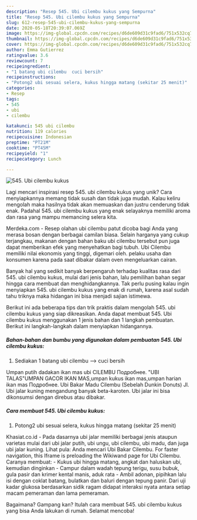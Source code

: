 ```yaml
---
description: "Resep 545. Ubi cilembu kukus yang Sempurna"
title: "Resep 545. Ubi cilembu kukus yang Sempurna"
slug: 612-resep-545-ubi-cilembu-kukus-yang-sempurna
date: 2020-05-18T20:39:07.069Z
image: https://img-global.cpcdn.com/recipes/d6de609d31c9fad6/751x532cq70/545-ubi-cilembu-kukus-foto-resep-utama.jpg
thumbnail: https://img-global.cpcdn.com/recipes/d6de609d31c9fad6/751x532cq70/545-ubi-cilembu-kukus-foto-resep-utama.jpg
cover: https://img-global.cpcdn.com/recipes/d6de609d31c9fad6/751x532cq70/545-ubi-cilembu-kukus-foto-resep-utama.jpg
author: Emma Gutierrez
ratingvalue: 3.6
reviewcount: 7
recipeingredient:
- "1 batang ubi cilembu  cuci bersih"
recipeinstructions:
- "Potong2 ubi sesuai selera, kukus hingga matang (sekitar 25 menit)"
categories:
- Resep
tags:
- 545
- ubi
- cilembu

katakunci: 545 ubi cilembu 
nutrition: 119 calories
recipecuisine: Indonesian
preptime: "PT21M"
cooktime: "PT45M"
recipeyield: "1"
recipecategory: Lunch

---
```



![545. Ubi cilembu kukus](https://img-global.cpcdn.com/recipes/d6de609d31c9fad6/751x532cq70/545-ubi-cilembu-kukus-foto-resep-utama.jpg)

Lagi mencari inspirasi resep 545. ubi cilembu kukus yang unik? Cara menyiapkannya memang tidak susah dan tidak juga mudah. Kalau keliru mengolah maka hasilnya tidak akan memuaskan dan justru cenderung tidak enak. Padahal 545. ubi cilembu kukus yang enak selayaknya memiliki aroma dan rasa yang mampu memancing selera kita.

Merdeka.com - Resep olahan ubi cilembu patut dicoba bagi Anda yang merasa bosan dengan berbagai camilan biasa. Selain harganya yang cukup terjangkau, makanan dengan bahan baku ubi cilembu tersebut pun juga dapat memberikan efek yang menyehatkan bagi tubuh. Ubi Cilembu memiliki nilai ekonomis yang tinggi, digemari oleh. pelaku usaha dan konsumen karena pada saat dibakar dalam oven mengeluarkan cairan.

Banyak hal yang sedikit banyak berpengaruh terhadap kualitas rasa dari 545. ubi cilembu kukus, mulai dari jenis bahan, lalu pemilihan bahan segar hingga cara membuat dan menghidangkannya. Tak perlu pusing kalau ingin menyiapkan 545. ubi cilembu kukus yang enak di rumah, karena asal sudah tahu triknya maka hidangan ini bisa menjadi sajian istimewa.


Berikut ini ada beberapa tips dan trik praktis dalam mengolah 545. ubi cilembu kukus yang siap dikreasikan. Anda dapat membuat 545. Ubi cilembu kukus menggunakan 1 jenis bahan dan 1 langkah pembuatan. Berikut ini langkah-langkah dalam menyiapkan hidangannya.

<!--inarticleads1-->

##### Bahan-bahan dan bumbu yang digunakan dalam pembuatan 545. Ubi cilembu kukus:

1. Sediakan 1 batang ubi cilembu --&gt; cuci bersih


Umpan putih dadakan ikan mas ubi CILEMBU Подробнее. &#34;UBI TALAS&#34;UMPAN GACOR IKAN MAS,umpan kukus ikan mas,umpan harian ikan mas Подробнее. Ubi Bakar Madu Cilembu (Sebelah Dunkin Donuts) Jl. Ubi jalar kuning mengandung banyak beta-karoten. Ubi jalar ini bisa dikonsumsi dengan direbus atau dibakar. 

<!--inarticleads2-->

##### Cara membuat 545. Ubi cilembu kukus:

1. Potong2 ubi sesuai selera, kukus hingga matang (sekitar 25 menit)


Khasiat.co.id - Pada dasarnya ubi jalar memiliki berbagai jenis ataupun varietas mulai dari ubi jalar putih, ubi ungu, ubi cilembu, ubi madu, dan juga ubi jalar kuning. Lihat pula: Anda mencari Ubi Bakar Cilembu. For faster navigation, this Iframe is preloading the Wikiwand page for Ubi Cilembu. Caranya membuat: - Kukus ubi hingga matang, angkat dan haluskan ubi, kemudian dinginkan - Campur dalam wadah tepung terigu, susu bubuk, gula pasir dan krimer kental manis, aduk rata - Ambil adonan, pipihkan lalu isi dengan coklat batang, bulatkan dan baluri dengan tepung panir. Dari uji kadar glukosa berdasarkan sidik ragam didapat interaksi nyata antara setiap macam pemeraman dan lama pemeraman. 

Bagaimana? Gampang kan? Itulah cara membuat 545. ubi cilembu kukus yang bisa Anda lakukan di rumah. Selamat mencoba!
